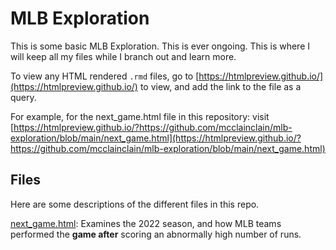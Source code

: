 # MLB Exploration

This is some basic MLB Exploration. This is ever ongoing. This is where I will keep all my files while I branch out and learn more.

To view any HTML rendered `.rmd` files, go to [https://htmlpreview.github.io/](https://htmlpreview.github.io/) to view, and add the link to the file as a query.

For example, for the next_game.html file in this repository: visit [https://htmlpreview.github.io/?https://github.com/mcclainclain/mlb-exploration/blob/main/next_game.html](https://htmlpreview.github.io/?https://github.com/mcclainclain/mlb-exploration/blob/main/next_game.html)

## Files

Here are some descriptions of the different files in this repo.

[next_game.html](https://github.com/mcclainclain/mlb-exploration/blob/main/next_game.html): Examines the 2022 season, and how MLB teams performed the **game after** scoring an abnormally high number of runs.
